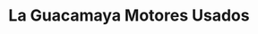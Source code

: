 ---
title: "La Guacamaya Motores Usados"
url: /san-sebastian/la-guacamaya-motores-usados/
shop: Autowerkstatt
---